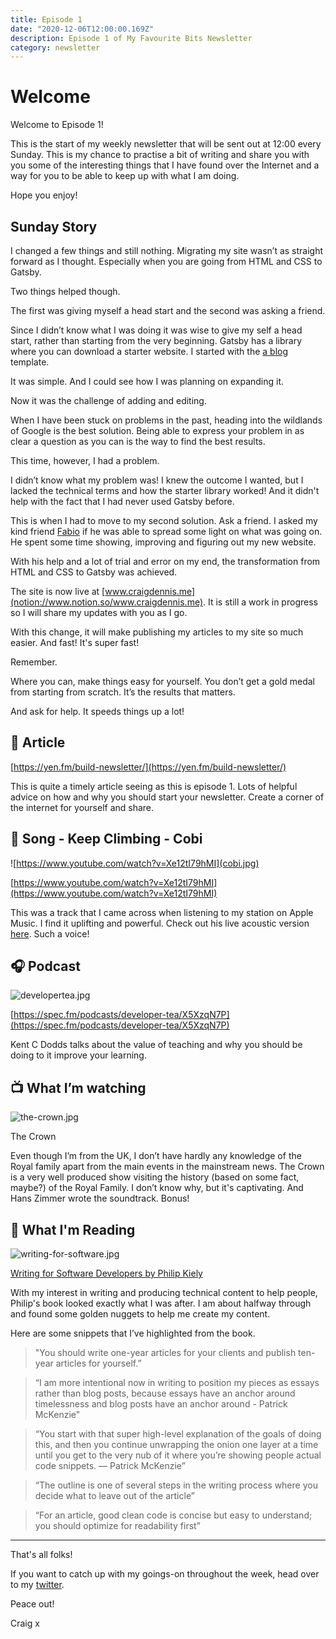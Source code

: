 ```yaml
---
title: Episode 1
date: "2020-12-06T12:00:00.169Z"
description: Episode 1 of My Favourite Bits Newsletter
category: newsletter
---
```

# Welcome

Welcome to Episode 1!

This is the start of my weekly newsletter that will be sent out at 12:00 every Sunday. This is my chance to practise a bit of writing and share you with you some of the interesting things that I have found over the Internet and a way for you to be able to keep up with what I am doing.

Hope you enjoy!

## Sunday Story

I changed a few things and still nothing. Migrating my site wasn’t as straight forward as I thought. Especially when you are going from HTML and CSS to Gatsby.

Two things helped though.

The first was giving myself a head start and the second was asking a friend.

Since I didn’t know what I was doing it was wise to give my self a head start, rather than starting from the very beginning. Gatsby has a library where you can download a starter website. I started with the [a blog](https://www.gatsbyjs.com/starters/gatsbyjs/gatsby-starter-blog/) template.

It was simple. And I could see how I was planning on expanding it.

Now it was the challenge of adding and editing.

When I have been stuck on problems in the past, heading into the wildlands of Google is the best solution. Being able to express your problem in as clear a question as you can is the way to find the best results.

This time, however, I had a problem.

I didn’t know what my problem was! I knew the outcome I wanted, but I lacked the technical terms and how the starter library worked! And it didn't help with the fact that I had never used Gatsby before.

This is when I had to move to my second solution. Ask a friend. I asked my kind friend [Fabio](https://twitter.com/FabioRosado_) if he was able to spread some light on what was going on. He spent some time showing, improving and figuring out my new website.

With his help and a lot of trial and error on my end, the transformation from HTML and CSS to Gatsby was achieved.

The site is now live at [www.craigdennis.me](notion://www.notion.so/www.craigdennis.me). It is still a work in progress so I will share my updates with you as I go.

With this change, it will make publishing my articles to my site so much easier. And fast! It's super fast!

Remember.

Where you can, make things easy for yourself. You don’t get a gold medal from starting from scratch. It’s the results that matters.

And ask for help. It speeds things up a lot!

## 📃 Article

[https://yen.fm/build-newsletter/](https://yen.fm/build-newsletter/)

This is quite a timely article seeing as this is episode 1. Lots of helpful advice on how and why you should start your newsletter. Create a corner of the internet for yourself and share.

## 🎵 Song - Keep Climbing - Cobi

![https://www.youtube.com/watch?v=Xe12tI79hMI](cobi.jpg)

[https://www.youtube.com/watch?v=Xe12tI79hMI](https://www.youtube.com/watch?v=Xe12tI79hMI)

This was a track that I came across when listening to my station on Apple Music. I find it uplifting and powerful. Check out his live acoustic version [here](https://www.youtube.com/watch?v=J7cRAx6RLD8). Such a voice!

## 🎧 Podcast

![developertea.jpg](developertea.jpg)

[https://spec.fm/podcasts/developer-tea/X5XzqN7P](https://spec.fm/podcasts/developer-tea/X5XzqN7P)

Kent C Dodds talks about the value of teaching and why you should be doing to it improve your learning.

## 📺 What I’m watching

![the-crown.jpg](the-crown.jpg)

The Crown

Even though I’m from the UK, I don’t have hardly any knowledge of the Royal family apart from the main events in the mainstream news. The Crown is a very well produced show visiting the history (based on some fact, maybe?) of the Royal Family. I don’t know why, but it's captivating. And Hans Zimmer wrote the soundtrack. Bonus!

## 📖 What I'm Reading

![writing-for-software.jpg](writing-for-software.jpg)

[Writing for Software Developers by Philip Kiely](https://gumroad.com/philipkiely#uZPZU)

With my interest in writing and producing technical content to help people, Philip's book looked exactly what I was after. I am about halfway through and found some golden nuggets to help me create my content.

Here are some snippets that I’ve highlighted from the book.

> "You should write one-year articles for your clients and publish ten-year articles for yourself.”

> “I am more intentional now in writing to position my pieces as essays rather than blog posts, because essays have an anchor around timelessness and blog posts have an anchor around - Patrick McKenzie"

> “You start with that super high-level explanation of the goals of doing this, and then you continue unwrapping the onion one layer at a time until you get to the very nub of it where you’re showing people actual code snippets. — Patrick McKenzie”

> “The outline is one of several steps in the writing process where you decide what to leave out of the article”

> “For an article, good clean code is concise but easy to understand; you should optimize for readability first”

---

That's all folks!

If you want to catch up with my goings-on throughout the week, head over to my [twitter](notion://www.notion.so/www.twitter.co./craig_dennis3).

Peace out!

Craig x